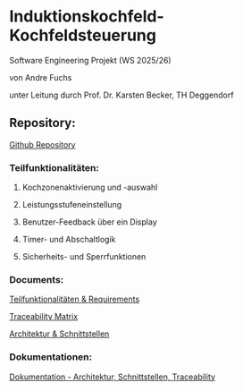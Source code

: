 # Induktionskochfeld-Kochfeldsteuerung
Software Engineering Projekt (WS 2025/26)

von Andre Fuchs 

unter Leitung durch Prof. Dr. Karsten Becker, TH Deggendorf

## Repository:

[Github Repository](https://github.com/andrefuchs3/Software-Engineering-Induktionskochfeld-Kochfeldsteuerung)

### Teilfunktionalitäten:

1. Kochzonenaktivierung und -auswahl
   
2. Leistungsstufeneinstellung

3. Benutzer-Feedback über ein Display

4. Timer- und Abschaltlogik

5. Sicherheits- und Sperrfunktionen

### Documents:
[Teilfunktionalitäten & Requirements](https://docs.google.com/document/d/1fcB6lD7UYdoFPmOvb0pDuFdhhsP66SvboaUPQ7lgKc8/edit?usp=sharing)

[Traceability Matrix](https://docs.google.com/spreadsheets/d/1D1JOeRtp_v65UR6-8XR4Qe0IuIOz1JcNGKBrt2488po/edit?usp=sharing)

[Architektur & Schnittstellen](https://docs.google.com/document/d/1PQW-ZK98nYdIIIZ21cZv-FEuan23-nfitycxM-afnTc/edit?usp=sharing)

### Dokumentationen:

[Dokumentation - Architektur, Schnittstellen, Traceability](https://docs.google.com/document/d/1BBX9oYgXDuBI6Z1qmw-0XM_waEn3dmDBT-EJVYNez3g/edit?usp=sharing)
